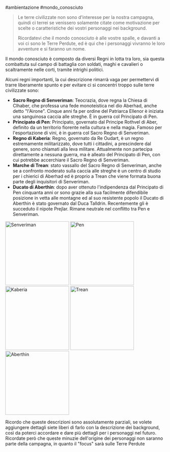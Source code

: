 #ambientazione #mondo_conosciuto

> Le terre civilizzate non sono d'interesse per la nostra campagna, quindi ci terrei se venissero solamente citate come motivazione per scelte o caratteristiche dei vostri personaggi nei background.
>
> Ricordatevi che il mondo conosciuto è alle vostre spalle, e davanti a voi ci sono le Terre Perdute, ed è qui che i personaggi vivranno le loro avventure e si faranno un nome.

Il mondo conosciuto è composto da diversi Regni in lotta tra loro, sia questa combattuta sul campo di battaglia con soldati, maghi e cavalieri o scaltramente nelle corti, tramite intrighi politici.

Alcuni regni importanti, la cui descrizione rimarrà vaga per permettervi di trarre liberamente spunto e per evitare ci si concentri troppo sulle terre civilizzate sono:

* **Sacro Regno di Senveriman**: Teocrazia, dove regna la Chiesa di Clhaber, che professa una fede monoteistica nel dio Aberhad, anche detto "l'Airone". Cinque anni fa per ordine del Patriarca Ellenor è iniziata una sanguinosa caccia alle streghe. È in guerra col Principato di Pen.
* **Principato di Pen**: Principato, governato dal Principe Rothvel di Aber, definito da un territorio fiorente nella cultura e nella magia. Famoso per l'esportazione di vini, è in guerra col Sacro Regno di Senveriman.
* **Regno di Kaberia**: Regno, governato da Re Oudart, è un regno estremamente militarizzato, dove tutti i cittadini, a prescindere dal genere, sono chiamati alla leva militare. Attualmente non partecipa direttamente a nessuna guerra, ma è alleato del Principato di Pen, con cui potrebbe accerchiare il Sacro Regno di Senveriman.
* **Marche di Trean**: stato vassallo del Sacro Regno di Senveriman, anche se a confronto moderato sulla caccia alle streghe è un centro di studio per i chierici di Aberhad ed è proprio a Trean che viene formata buona parte degli inquisitori di Senveriman.
* **Ducato di Aberthin**: dopo aver ottenuto l'indipendenza dal Principato di Pen cinquanta anni or sono grazie alla sua facilmente difendibile posizione in vetta alle montagne ed al suo resistente popolo il Ducato di Aberthin è stato governato dal Duca Talldrin. Recentemente gli è succeduto il nipote Prejlar. Rimane neutrale nel conflitto tra Pen e Senveriman.

<img src="https://i.pinimg.com/originals/53/04/6b/53046b6eb09aaa175242bad2b51b33a0.jpg" alt="Senveriman" width="200"/> <img src="https://i.pinimg.com/originals/64/77/49/647749b277867845014a13fe64f6cee8.jpg" alt="Pen" width="200"/> <img src="https://i.pinimg.com/originals/a8/f0/67/a8f067895f9a54998e8a0cbd288ecec5.jpg" alt="Kaberia" width="200"/> <img src="https://i.pinimg.com/originals/00/1a/05/001a052101d15b6573c05e72690727b4.jpg" alt="Trean" width="200"/> <img src="https://i.pinimg.com/originals/3e/62/a5/3e62a510499da05ec55e097bdea3acf5.jpg" alt="Aberthin" width="200"/>

Ricordo che queste descrizioni sono assolutamente parziali, se volete aggiungere dettagli siete liberi di farlo con la descrizione dei background, così da poterci accordare e dare più dettagli per i personaggi nel futuro. Ricordate però che queste minuzie dell'origine dei personaggi non saranno parte della campagna, in quanto il "focus" sarà sulle Terre Perdute